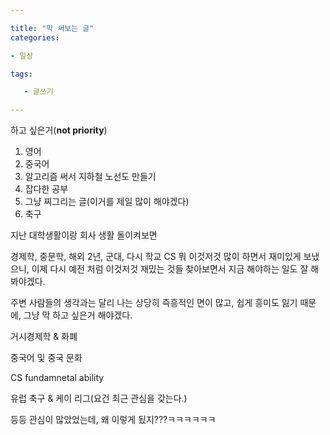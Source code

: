```yaml
---

title: "막 써보는 글"
categories:

- 일상

tags:

   - 글쓰기

---
```


하고 싶은거(**not priority**)

1. 영어
2. 중국어
3. 알고리즘 써서 지하철 노선도 만들기
4. 잡다한 공부
5. 그냥 찌그리는 글(이거를 제일 많이 해야겠다)
6. 축구



지난 대학생활이랑 회사 생활 돌이켜보면

경제학, 중문학, 해외 2년, 군대, 다시 학교 CS 뭐 이것저것 많이 하면서 재미있게 보냈으니, 이제 다시 예전 처럼 이것저것 재밌는 것들 찾아보면서 지금 해야하는 일도 잘 해봐야겠다.



주변 사람들의 생각과는 달리 나는 상당히 즉흥적인 면이 많고, 쉽게 흥미도 잃기 때문에, 그냥 막 하고 싶은거 해야겠다.



거시경제학 & 화폐

중국어 및 중국 문화

CS fundamnetal ability

유럽 축구 & 케이 리그(요건 최근 관심을 갖는다.)

등등 관심이 많았었는데, 왜 이렇게 됬지???ㅋㅋㅋㅋㅋㅋ

